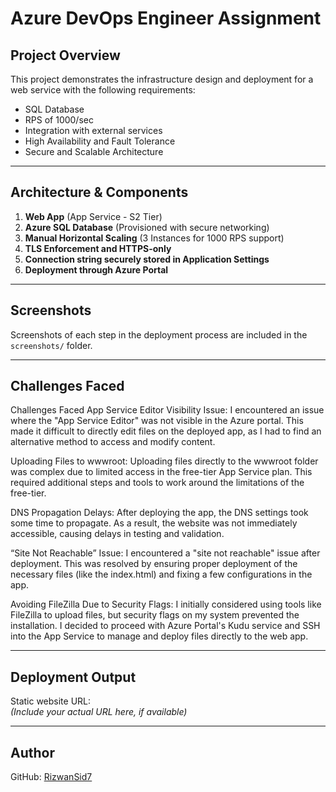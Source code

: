# Azure DevOps Engineer Assignment

## Project Overview

This project demonstrates the infrastructure design and deployment for a web service with the following requirements:

- SQL Database
- RPS of 1000/sec
- Integration with external services
- High Availability and Fault Tolerance
- Secure and Scalable Architecture

---

## Architecture & Components

1. **Web App** (App Service - S2 Tier)
2. **Azure SQL Database** (Provisioned with secure networking)
3. **Manual Horizontal Scaling** (3 Instances for 1000 RPS support)
4. **TLS Enforcement and HTTPS-only**
5. **Connection string securely stored in Application Settings**
6. **Deployment through Azure Portal**

---

## Screenshots

Screenshots of each step in the deployment process are included in the `screenshots/` folder.

---

## Challenges Faced

Challenges Faced
App Service Editor Visibility Issue:
I encountered an issue where the "App Service Editor" was not visible in the Azure portal. This made it difficult to directly edit files on the deployed app, as I had to find an alternative method to access and modify content.

Uploading Files to wwwroot:
Uploading files directly to the wwwroot folder was complex due to limited access in the free-tier App Service plan. This required additional steps and tools to work around the limitations of the free-tier.

DNS Propagation Delays:
After deploying the app, the DNS settings took some time to propagate. As a result, the website was not immediately accessible, causing delays in testing and validation.

“Site Not Reachable” Issue:
I encountered a "site not reachable" issue after deployment. This was resolved by ensuring proper deployment of the necessary files (like the index.html) and fixing a few configurations in the app.

Avoiding FileZilla Due to Security Flags:
I initially considered using tools like FileZilla to upload files, but security flags on my system prevented the installation. I decided to proceed with Azure Portal's Kudu service and SSH into the App Service to manage and deploy files directly to the web app.

---

## Deployment Output

Static website URL:  
*(Include your actual URL here, if available)*

---

## Author

GitHub: [RizwanSid7](https://github.com/RizwanSid7)

